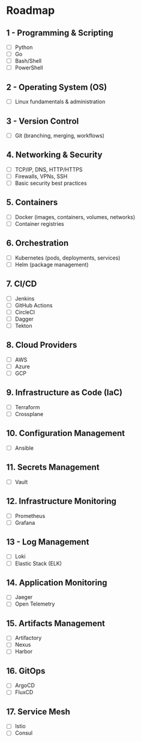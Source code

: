 # Roadmap

## 1 - Programming & Scripting
- [ ] Python
- [ ] Go
- [ ] Bash/Shell
- [ ] PowerShell

## 2 - Operating System (OS)
- [ ] Linux fundamentals & administration

## 3 - Version Control
- [ ] Git (branching, merging, workflows)

## 4. Networking & Security
- [ ] TCP/IP, DNS, HTTP/HTTPS
- [ ] Firewalls, VPNs, SSH
- [ ] Basic security best practices

## 5. Containers
- [ ] Docker (images, containers, volumes, networks)
- [ ] Container registries

## 6. Orchestration
- [ ] Kubernetes (pods, deployments, services)
- [ ] Helm (package management)

## 7. CI/CD
- [ ] Jenkins
- [ ] GitHub Actions
- [ ] CircleCI
- [ ] Dagger
- [ ] Tekton

## 8. Cloud Providers
- [ ] AWS
- [ ] Azure
- [ ] GCP

## 9. Infrastructure as Code (IaC)
- [ ] Terraform
- [ ] Crossplane 

## 10. Configuration Management
- [ ] Ansible

## 11. Secrets Management
- [ ] Vault

## 12. Infrastructure Monitoring
- [ ] Prometheus 
- [ ] Grafana

## 13 - Log Management 
- [ ] Loki
- [ ] Elastic Stack (ELK)

## 14. Application Monitoring
- [ ] Jaeger
- [ ] Open Telemetry

## 15. Artifacts Management
- [ ] Artifactory
- [ ] Nexus
- [ ] Harbor

## 16. GitOps
- [ ] ArgoCD
- [ ] FluxCD

## 17. Service Mesh
- [ ] Istio
- [ ] Consul
